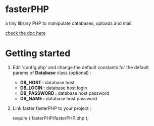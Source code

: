 fasterPHP
=========

a tiny library PHP to manipulate databases, uploads and mail.

[check the doc here](http://emaj.fr/projects/fasterPHP/doc/)

Getting started
===============
1. Edit 'config.php' and change the default constants for the default params of **Database** class (optional) :
	- **DB_HOST  :** database host
	- **DB_LOGIN  :** database host login
	- **DB_PASSWORD :** database host password
	- **DB_NAME :** database host password


2. Link faster fasterPHP to your project :


	require ('fasterPHP/fasterPHP.php');
